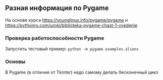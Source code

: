 ## Разная информация по Pygame
На основе курса https://younglinux.info/pygame/pygame и https://pythonru.com/uroki/biblioteka-pygame-chast-1-vvedenie

### Проверка работоспособности Pygame
Запустить тестовый пример: `python -m pygame.examples.aliens`

### Основы
В Pygame (в отличие от Tkinter) надо самому делать бесконечный цикл